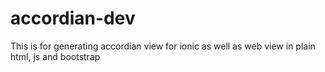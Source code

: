 # accordian-dev
This is for generating accordian view for ionic as well as web view in plain html, js and bootstrap
